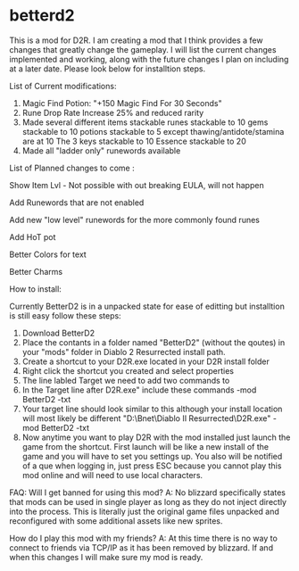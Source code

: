 # betterd2
This is a mod for D2R. I am creating a mod that I think provides a few changes that greatly change the gameplay. I will list the current changes implemented and working, along with the future changes I plan on including at a later date. Please look below for installtion steps.

List of Current modifications:

1. Magic Find Potion: "+150 Magic Find For 30 Seconds"
2. Rune Drop Rate Increase 25% and reduced rarity
3. Made several different items stackable
    runes stackable to 10
    gems stackable to 10
    potions stackable to 5 except thawing/antidote/stamina are at 10
    The 3 keys stackable to 10
    Essence stackable to 20
4. Made all "ladder only" runewords available

List of Planned changes to come :


Show Item Lvl - Not possible with out breaking EULA, will not happen

Add Runewords that are not enabled

Add new "low level" runewords for the more commonly found runes

Add HoT pot

Better Colors for text

Better Charms


How to install:

Currently BetterD2 is in a unpacked state for ease of editting but installtion is still easy follow these steps:
1. Download BetterD2
2. Place the contants in a folder named "BetterD2" (without the qoutes) in your "mods" folder in Diablo 2 Resurrected install path.
3. Create a shortcut to your D2R.exe located in your D2R install folder
4. Right click the shortcut you created and select properties
5. The line labled Target we need to add two commands to
6. In the Target line after D2R.exe" include these commands  -mod BetterD2 -txt
7. Your target line should look similar to this although your install location will most likely be different "D:\Bnet\Diablo II Resurrected\D2R.exe" -mod BetterD2 -txt
8. Now anytime you want to play D2R with the mod installed just launch the game from the shortcut. First launch will be like a new install of the game and you will have to set you settings up. You also will be notified of a que when logging in, just press ESC because you cannot play this mod online and will need to use local characters.



FAQ:
Will I get banned for using this mod?
A: No blizzard specifically states that mods can be used in single player as long as they do not inject directly into the process. This is literally just the original game files unpacked and reconfigured with some additional assets like new sprites.

How do I play this mod with my friends?
A: At this time there is no way to connect to friends via TCP/IP as it has been removed by blizzard. If and when this changes I will make sure my mod is ready.

